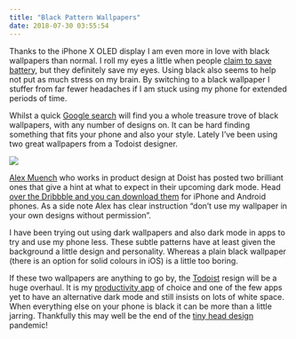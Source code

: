 ```yaml
---
title: "Black Pattern Wallpapers"
date: 2018-07-30 03:55:54
---
```

Thanks to the iPhone X OLED display I am even more in love with black wallpapers than normal. I roll my eyes a little when people [claim to save battery](https://www.howtogeek.com/131823/htg-explains-does-black-wallpaper-save-battery-on-your-mobile-devices/), but they definitely save my eyes. Using black also seems to help not put as much stress on my brain. By switching to a black wallpaper I stuffer from far fewer headaches if I am stuck using my phone for extended periods of time.

Whilst a quick [Google search](https://www.google.co.uk/search?q=black+walpapers&ie=UTF-8&oe=UTF-8&hl=en-gb&client=safari#imgrc=mwc3oPlRTvUaAM:) will find you a whole treasure trove of black wallpapers, with any number of designs on. It can be hard finding something that fits your phone and also your style. Lately I’ve been using two great wallpapers from a Todoist designer.

![](https://gr36.com/img/3A1430D9-25CD-4F9E-B618-4592D1F1B7B4.png)

[Alex Muench](https://mobile.twitter.com/alexmuench) who works in product design at Doist has posted two brilliant ones that give a hint at what to expect in their upcoming dark mode. Head [over the Dribbble and you can download them](https://dribbble.com/shots/4869620-Dark-Patterns-Wallpaper?utm_source=Twitter_Shot&utm_campaign=alexmuench&utm_content=Dark%20Patterns%20Wallpaper) for iPhone and Android phones. As a side note Alex has clear instruction “don’t use my wallpaper in your own designs without permission”.

I have been trying out using dark wallpapers and also dark mode in apps to try and use my phone less. These subtle patterns have at least given the background a little design and personality. Whereas a plain black wallpaper (there is an option for solid colours in iOS) is a little too boring.

If these two wallpapers are anything to go by, the [Todoist](https://gr36.com/2017-01-14-todoist-review/) resign will be a huge overhaul. It is my [productivity app](https://gr36.com/category/reviews/appreview/) of choice and one of the few apps yet to have an alternative dark mode and still insists on lots of white space. When everything else on your phone is black it can be more than a little jarring. Thankfully this may well be the end of the [tiny head design](https://www.relay.fm/connected/179) pandemic!
